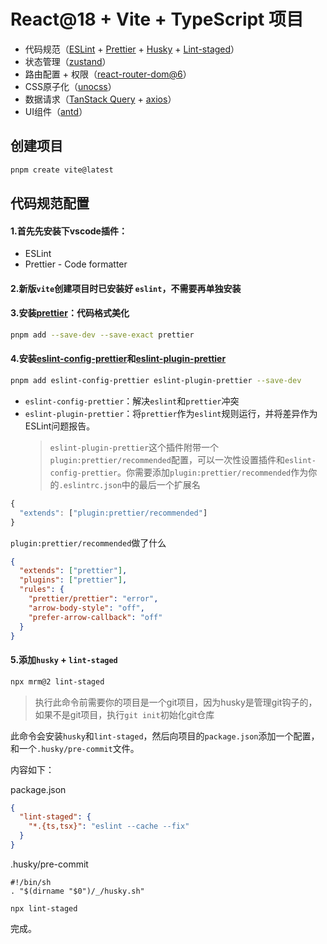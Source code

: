 # React@18 + Vite + TypeScript 项目

- 代码规范（[ESLint](https://eslint.org/) + [Prettier](https://www.prettier.cn/) + [Husky](https://github.com/typicode/husky) + [Lint-staged](https://github.com/lint-staged/lint-staged)）
- 状态管理（[zustand](https://docs.pmnd.rs/zustand/getting-started/introduction)）
- 路由配置 + 权限（[react-router-dom@6](https://reactrouter.com/en/main)）
- CSS原子化（[unocss](https://unocss.dev/)）
- 数据请求（[TanStack Query](https://tanstack.com/query/latest/) + [axios](https://www.axios-http.cn/)）
- UI组件（[antd](https://ant.design/index-cn/)）

## 创建项目

```bash
pnpm create vite@latest
```

## 代码规范配置

#### 1.首先先安装下vscode插件：

- ESLint
- Prettier - Code formatter

#### 2.新版`vite`创建项目时已安装好 `eslint`，不需要再单独安装

#### 3.安装[prettier](https://www.prettier.cn/)：代码格式美化

```bash
pnpm add --save-dev --save-exact prettier
```

#### 4.安装[eslint-config-prettier](https://github.com/prettier/eslint-config-prettier)和[eslint-plugin-prettier](https://github.com/prettier/eslint-plugin-prettier)

```bash
pnpm add eslint-config-prettier eslint-plugin-prettier --save-dev
```

- `eslint-config-prettier`：解决`eslint`和`prettier`冲突
- `eslint-plugin-prettier`：将`prettier`作为`eslint`规则运行，并将差异作为ESLint问题报告。
  > `eslint-plugin-prettier`这个插件附带一个`plugin:prettier/recommended`配置，可以一次性设置插件和`eslint-config-prettier`。你需要添加`plugin:prettier/recommended`作为你的`.eslintrc.json`中的最后一个扩展名

```js
{
  "extends": ["plugin:prettier/recommended"]
}
```

`plugin:prettier/recommended`做了什么

```json
{
  "extends": ["prettier"],
  "plugins": ["prettier"],
  "rules": {
    "prettier/prettier": "error",
    "arrow-body-style": "off",
    "prefer-arrow-callback": "off"
  }
}
```

#### 5.添加`husky` + `lint-staged`

```bash
npx mrm@2 lint-staged
```

> 执行此命令前需要你的项目是一个git项目，因为husky是管理git钩子的，如果不是git项目，执行`git init`初始化git仓库

此命令会安装`husky`和`lint-staged`，然后向项目的`package.json`添加一个配置，和一个`.husky/pre-commit`文件。

内容如下：

package.json

```json
{
  "lint-staged": {
    "*.{ts,tsx}": "eslint --cache --fix"
  }
}
```

.husky/pre-commit

```shell
#!/bin/sh
. "$(dirname "$0")/_/husky.sh"

npx lint-staged
```

完成。

